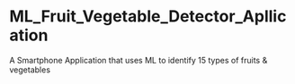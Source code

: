 # ML_Fruit_Vegetable_Detector_Apllication
A Smartphone Application that uses ML to identify 15 types of fruits &amp; vegetables
